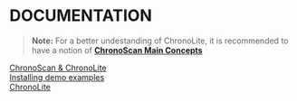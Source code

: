 
# DOCUMENTATION

> **Note:** For a better undestanding of ChronoLite, it is recommended to have a notion of [**ChronoScan Main Concepts**](https://www.chronoscan.org/doc/chronoscan_main_concepts.htm?ms=AAA=&mw=Mzc3&st=MA==&sct=MA==)

[ChronoScan & ChronoLite](./documentation/chronoscan-and-ChronoLite/index.md)  
[Installing demo examples](./documentation/installing-demo-jobs/index.md)  
[ChronoLite](./documentation/ChronoLite/index.md)
